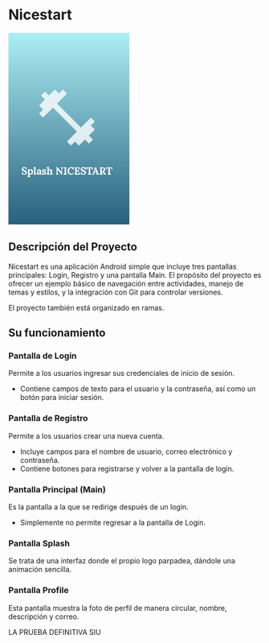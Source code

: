 # Nicestart
![NiceStart](imagenes/logo.png "Logo NiceStart")



## Descripción del Proyecto
Nicestart es una aplicación Android simple que incluye tres pantallas principales: Login, Registro y una pantalla Main. El propósito del proyecto es ofrecer un ejemplo básico de navegación entre actividades, manejo de temas y estilos, y la integración con Git para controlar versiones.

El proyecto también está organizado en ramas.

## Su funcionamiento

### Pantalla de Login
Permite a los usuarios ingresar sus credenciales de inicio de sesión.
- Contiene campos de texto para el usuario y la contraseña, así como un botón para iniciar sesión.



### Pantalla de Registro
Permite a los usuarios crear una nueva cuenta.
- Incluye campos para el nombre de usuario, correo electrónico y contraseña.
- Contiene botones para registrarse y volver a la pantalla de login.



### Pantalla Principal (Main)
Es la pantalla a la que se redirige después de un login.
- Simplemente no permite regresar a la pantalla de Login.



### Pantalla Splash
Se trata de una interfaz donde el propio logo parpadea, dándole una animación sencilla.



### Pantalla Profile
Esta pantalla muestra la foto de perfil de manera circular, nombre, descripción y correo.



LA PRUEBA DEFINITIVA SIU
